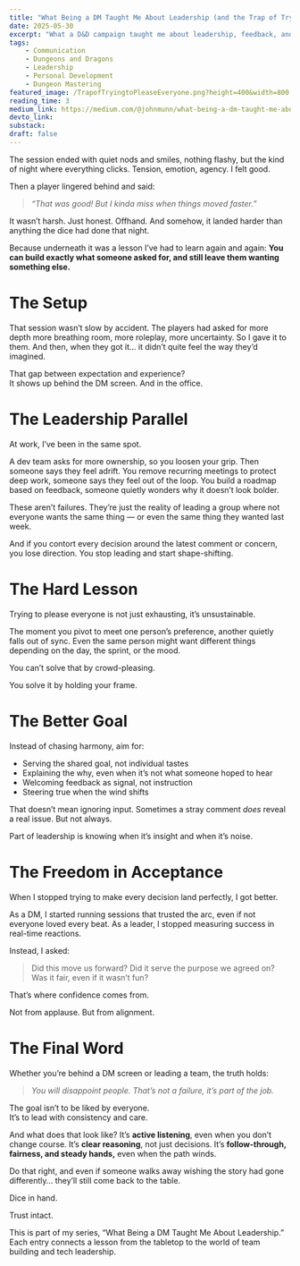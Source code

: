 ```yaml
---
title: "What Being a DM Taught Me About Leadership (and the Trap of Trying to Please Everyone)"
date: 2025-05-30
excerpt: "What a D&D campaign taught me about leadership, feedback, and the trap of trying to please everyone, even when you're doing everything right."
tags:
    - Communication
    - Dungeons and Dragons
    - Leadership
    - Personal Development
    - Dungeon Mastering
featured_image: /TrapofTryingtoPleaseEveryone.png?height=400&width=800
reading_time: 3
medium_link: https://medium.com/@johnmunn/what-being-a-dm-taught-me-about-leadership-and-the-trap-of-trying-to-please-everyone-0560256a254d
devto_link:
substack:
draft: false
---
```


The session ended with quiet nods and smiles, nothing flashy, but the kind of night where everything clicks. Tension, emotion, agency. I felt good.

Then a player lingered behind and said:

> _“That was good! But I kinda miss when things moved faster.”_

It wasn’t harsh. Just honest. Offhand. And somehow, it landed harder than anything the dice had done that night.

Because underneath it was a lesson I’ve had to learn again and again: **You can build exactly what someone asked for, and still leave them wanting something else.**

# The Setup

That session wasn’t slow by accident. The players had asked for more depth more breathing room, more roleplay, more uncertainty. So I gave it to them. And then, when they got it… it didn’t quite feel the way they’d imagined.

That gap between expectation and experience?  
It shows up behind the DM screen. And in the office.

# The Leadership Parallel

At work, I’ve been in the same spot.

A dev team asks for more ownership, so you loosen your grip. Then someone says they feel adrift. You remove recurring meetings to protect deep work, someone says they feel out of the loop. You build a roadmap based on feedback, someone quietly wonders why it doesn’t look bolder.

These aren’t failures. They’re just the reality of leading a group where not everyone wants the same thing — or even the same thing they wanted last week.

And if you contort every decision around the latest comment or concern, you lose direction. You stop leading and start shape-shifting.

# The Hard Lesson

Trying to please everyone is not just exhausting, it’s unsustainable.

The moment you pivot to meet one person’s preference, another quietly falls out of sync. Even the same person might want different things depending on the day, the sprint, or the mood.

You can’t solve that by crowd-pleasing.

You solve it by holding your frame.

# The Better Goal

Instead of chasing harmony, aim for:

- Serving the shared goal, not individual tastes
- Explaining the why, even when it’s not what someone hoped to hear
- Welcoming feedback as signal, not instruction
- Steering true when the wind shifts

That doesn’t mean ignoring input. Sometimes a stray comment _does_ reveal a real issue. But not always.

Part of leadership is knowing when it’s insight and when it’s noise.

# The Freedom in Acceptance

When I stopped trying to make every decision land perfectly, I got better.

As a DM, I started running sessions that trusted the arc, even if not everyone loved every beat. As a leader, I stopped measuring success in real-time reactions.

Instead, I asked:

> Did this move us forward? Did it serve the purpose we agreed on? Was it fair, even if it wasn’t fun?

That’s where confidence comes from.

Not from applause. But from alignment.

# The Final Word

Whether you’re behind a DM screen or leading a team, the truth holds:

> _You will disappoint people. That’s not a failure, it’s part of the job._

The goal isn’t to be liked by everyone.  
It’s to lead with consistency and care.

And what does that look like? It’s **active listening**, even when you don’t change course. It’s **clear reasoning**, not just decisions. It’s **follow-through, fairness, and steady hands,** even when the path winds.

Do that right, and even if someone walks away wishing the story had gone differently… they’ll still come back to the table.

Dice in hand.

Trust intact.

This is part of my series, “What Being a DM Taught Me About Leadership.” Each entry connects a lesson from the tabletop to the world of team building and tech leadership.
